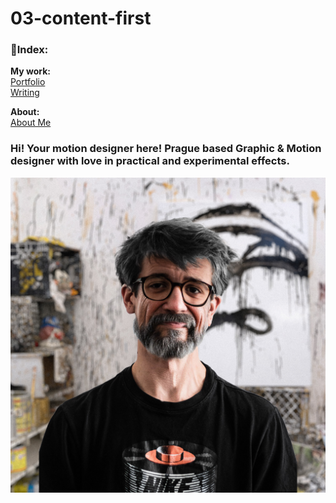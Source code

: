 # 03-content-first
### 🔗Index:

**My work:**\
[Portfolio](/03-content-first/Portfolio.md)\
[Writing](/03-content-first/Writing.md)

**About:**\
[About Me](About.md)

### Hi! Your motion designer here! Prague based Graphic & Motion designer with love in practical and experimental effects.
![Photography of me](/03-content-first/my-old-photo.jpg)